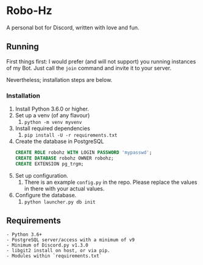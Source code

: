 # Robo-Hz

A personal bot for Discord, written with love and fun.

## Running

First things first: I would prefer (and will not support) you running instances of my Bot. Just call the `join` command and invite it to your server.

Nevertheless; installation steps are below.

### Installation
1. Install Python 3.6.0 or higher.
2. Set up a venv (of any flavour)
   1. `python -m venv myvenv`
3. Install required dependencies
   1. `pip install -U -r requirements.txt`
4. Create the database in PostgreSQL
   ```sql
   CREATE ROLE robohz WITH LOGIN PASSWORD 'mypasswd';
   CREATE DATABASE robohz OWNER robohz;
   CREATE EXTENSION pg_trgm;
    ```
5. Set up configuration.
   1. There is an example `config.py` in the repo. Please replace the values in there with your actual values.
6. Configure the database.
   1. `python launcher.py db init`


## Requirements

    - Python 3.6+
    - PostgreSQL server/access with a minimum of v9
    - Minimum of Discord.py v1.3.0
    - libgit2 install on host, or via pip.
    - Modules within `requirements.txt`